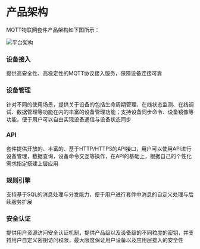 # 产品架构

MQTT物联网套件产品架构如下图所示：

![平台架构](/images/MQTTS/MQTTS架构.png)

### 设备接入
提供高安全性、高稳定性的MQTT协议接入服务，保障设备连接可靠

### 设备管理
针对不同的使用场景，提供关于设备的包括生命周期管理、在线状态监测、在线调试、数据管理等功能在内的丰富的设备管理功能；支持设备同步命令、设备镜像等功能，便于用户可以自由实现设备通信与设备状态同步


### API
套件提供开放的、丰富的、基于HTTP/HTTPS的API接口，用户可以使用API进行设备管理，数据查询，设备命令交互等操作，在API的基础上，根据自己的个性化需求指定搭建上层应用

### 规则引擎
支持基于SQL的消息处理与分发能力，便于用户进行套件中消息的自定义处理与后续服务扩展


### 安全认证

提供用户资源访问安全认证机制，提供产品级以及设备级的不同粒度的密钥，并支持用户自定义密钥访问权限，最大限度保证用户设备以及应用层接入的安全性
